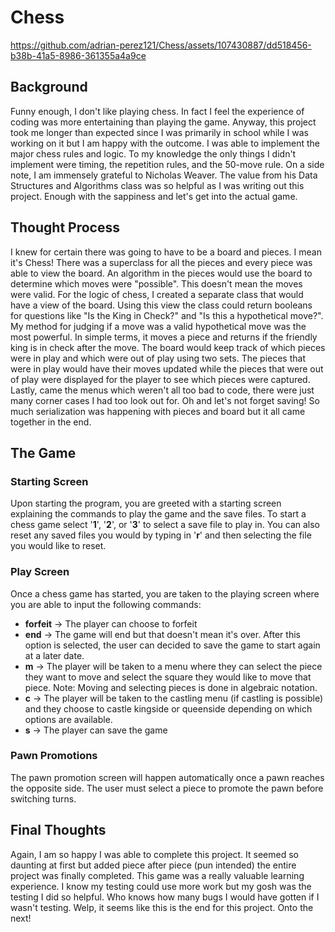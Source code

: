 # Chess



https://github.com/adrian-perez121/Chess/assets/107430887/dd518456-b38b-41a5-8986-361355a4a9ce



## Background

Funny enough, I don't like playing chess. In fact I feel the experience of coding was more entertaining than playing the game. Anyway, this project took me longer than expected since I was primarily in school while I was working on it but I am happy with the outcome. I was able to implement the major chess rules and logic. To my knowledge the only things I didn't implement were timing, the repetition rules, and the 50-move rule. On a side note, I am immensely grateful to Nicholas Weaver. The value from his Data Structures and Algorithms class was so helpful as I was writing out this project. Enough with the sappiness and let's get into the actual game.

## Thought Process

I knew for certain there was going to have to be a board and pieces. I mean it's Chess! There was a superclass for all the pieces and every piece was able to view the board. An algorithm in the pieces would use the board to determine which moves were "possible". This doesn't mean the moves were valid. For the logic of chess, I created a separate class that would have a view of the board. Using this view the class could return booleans for questions like "Is the King in Check?" and "Is this a hypothetical move?". My method for judging if a move was a valid hypothetical move was the most powerful. In simple terms, it moves a piece and returns if the friendly king is in check after the move. The board would keep track of which pieces were in play and which were out of play using two sets. The pieces that were in play would have their moves updated while the pieces that were out of play were displayed for the player to see which pieces were captured. Lastly, came the menus which weren't all too bad to code, there were just many corner cases I had too look out for. Oh and let's not forget saving! So much serialization was happening with pieces and board but it all came together in the end. 

## The Game

### Starting Screen
Upon starting the program, you are greeted with a starting screen explaining the commands to play the game and the save files. To start a chess game select '**1**', '**2**', or '**3**' to select a save file to play in. You can also reset any saved files you would by typing in '**r**' and then selecting the file you would like to reset. 

### Play Screen

Once a chess game has started, you are taken to the playing screen where you are able to input the following commands:
- **forfeit** -> The player can choose to forfeit
- **end** -> The game will end but that doesn't mean it's over. After this option is selected, the user can decided to save the game to start again at a later date.
- **m** -> The player will be taken to a menu where they can select the piece they want to move and select the square they would like to move that piece. Note: Moving and selecting pieces is done in algebraic notation.
- **c** -> The player will be taken to the castling menu (if castling is possible) and they choose to castle kingside or queenside depending on which options are available.
- **s** -> The player can save the game

### Pawn Promotions

The pawn promotion screen will happen automatically once a pawn reaches the opposite side. The user must select a piece to promote the pawn before switching turns.

## Final Thoughts

Again, I am so happy I was able to complete this project. It seemed so daunting at first but added piece after piece (pun intended) the entire project was finally completed. This game was a really valuable learning experience. I know my testing could use more work but my gosh was the testing I did so helpful. Who knows how many bugs I would have gotten if I wasn't testing.  Welp, it seems like this is the end for this project. Onto the next!
